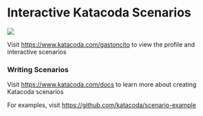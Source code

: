 # Interactive Katacoda Scenarios

[![](http://shields.katacoda.com/katacoda/gastoncito/count.svg)](https://www.katacoda.com/gastoncito "Get your profile on Katacoda.com")

Visit https://www.katacoda.com/gastoncito to view the profile and interactive scenarios

### Writing Scenarios
Visit https://www.katacoda.com/docs to learn more about creating Katacoda scenarios

For examples, visit https://github.com/katacoda/scenario-example
